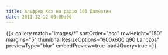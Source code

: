 ```yaml
---
title: Альфред Кох на радіо 101 Далматин
date: 2011-12-12 00:00:00
---
```

{{< gallery match="images/*" sortOrder="asc" rowHeight="150" margins="5" thumbnailResizeOptions="600x600 q90 Lanczos" previewType="blur" embedPreview=true loadJQuery=true >}}
